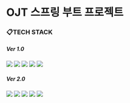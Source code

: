 # OJT 스프링 부트 프로젝트

### 📋TECH STACK  
##### Ver 1.0
<img src="https://img.shields.io/badge/Spring-6DB33F.svg?style=flat-squre&logo=Spring&logoColor=white"/> <img src="https://img.shields.io/badge/MyBatis-3d3a3a.svg?style=flat-squre&logo=MyBatis&logoColor=white"/> <img src="https://img.shields.io/badge/Maven-C71A36.svg?style=flat-squre&logo=Maven&logoColor=white"/> <img src="https://img.shields.io/badge/CSS3-1572B6.svg?style=flat-squre&logo=CSS3&logoColor=white"/> <img src="https://img.shields.io/badge/JS-F7DF1E.svg?style=flat-squre&logo=JavaScript&logoColor=black"/>  
  
##### Ver 2.0
<img src="https://img.shields.io/badge/SpringBoot-6DB33F.svg?style=flat-squre&logo=SpringBoot&logoColor=white"/> <img src="https://img.shields.io/badge/Gradle-022b22.svg?style=flat-squre&logo=Gradle&logoColor=white"/> <img src="https://img.shields.io/badge/JPA-b3ad7b.svg?style=flat-squre&logo=JPA&logoColor=white"/> <img src="https://img.shields.io/badge/React-61DAFB.svg?style=flat-squre&logo=React&logoColor=black"/> <img src="https://img.shields.io/badge/sass-CC6699.svg?style=flat-squre&logo=sass&logoColor=white"/>  
